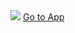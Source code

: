 
<img src="https://media.tenor.com/iu1ve231WM0AAAAi/timer-clock.gif" >
<a href="https://timetriumph.netlify.app/" >Go to App </a>
